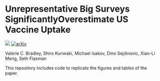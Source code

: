 # Unrepresentative Big Surveys SignificantlyOverestimate US Vaccine Uptake

[![](<https://img.shields.io/badge/Dataverse DOI-10.7910/DVN/GKBUUK-orange>)](https://www.doi.org/10.7910/DVN/GKBUUK)
[![arXiv](https://img.shields.io/badge/arXiv-2106.05818-66a61e.svg)](https://arxiv.org/abs/2106.05818)


Valerie C. Bradley, Shiro Kuriwaki, Michael Isakov, Dino Sejdinovic, Xiao-Li Meng, Seth Flaxman


This repository includes code to replicate the figures and tables of the paper.